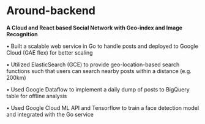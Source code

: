 # Around-backend

**A Cloud and React based Social Network with Geo-index and Image Recognition**

•	Built a scalable web service in Go to handle posts and deployed to Google Cloud (GAE flex) for better scaling

•	Utilized ElasticSearch (GCE) to provide geo-location-based search functions such that users can search nearby posts within a distance (e.g. 200km)

•	Used Google Dataflow to implement a daily dump of posts to BigQuery table for offline analysis

•	Used Google Cloud ML API and Tensorflow to train a face detection model and integrated with the Go service
